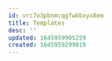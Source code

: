 ```yaml
---
id: vrc7o3pbnmcqgfwbbxyx8em
title: Templates
desc: ''
updated: 1645959905259
created: 1645959299019
---
```


